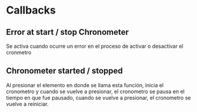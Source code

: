 # Callbacks



## **Error at start / stop Chronometer**

Se activa cuando ocurre un error en el proceso de activar o desactivar el cronmetro

## **Chronometer started / stopped**

Al presionar el elemento en donde se llama esta función, inicia el cronometro y cuando se vuelve a presionar, el cronometro se pausa en el tiempo en que fue pausado, cuando se vuelve a presionar, el cronometro se vuelve a reiniciar.


